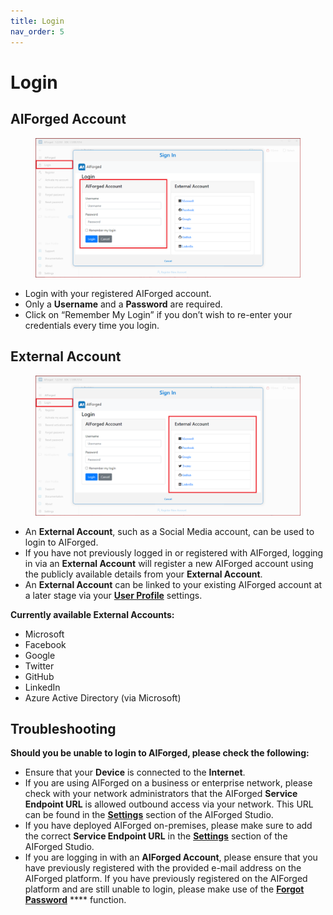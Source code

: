 ```yaml
---
title: Login
nav_order: 5
---
```


# Login

## AIForged Account

<figure><img src=".gitbook/assets/image (11) (3).png" alt=""><figcaption></figcaption></figure>

* Login with your registered AIForged account.
* Only a **Username** and a **Password** are required.
* Click on “Remember My Login” if you don’t wish to re-enter your credentials every time you login.

## External Account

<figure><img src=".gitbook/assets/image (25).png" alt=""><figcaption></figcaption></figure>

* An **External Account**, such as a Social Media account, can be used to login to AIForged.
* If you have not previously logged in or registered with AIForged, logging in via an **External Account** will register a new AIForged account using the publicly available details from your **External Account**.
* An **External Account** can be linked to your existing AIForged account at a later stage via your [**User Profile**](user-profile.md) settings.

**Currently available External Accounts:**

* Microsoft
* Facebook
* Google
* Twitter
* GitHub
* LinkedIn
* Azure Active Directory (via Microsoft)

## Troubleshooting

**Should you be unable to login to AIForged, please check the following:**

* Ensure that your **Device** is connected to the **Internet**.
* If you are using AIForged on a business or enterprise network, please check with your network administrators that the AIForged **Service Endpoint URL** is allowed outbound access via your network. This URL can be found in the [**Settings**](settings.md) section of the AIForged Studio.
* If you have deployed AIForged on-premises, please make sure to add the correct **Service Endpoint URL** in the [**Settings**](settings.md) section of the AIForged Studio.
* If you are logging in with an **AIForged Account**, please ensure that you have previously registered with the provided e-mail address on the AIForged platform. If you have previously registered on the AIForged platform and are still unable to login, please make use of the [**Forgot Password**](forgot-password.md) \*\*\*\* function.
